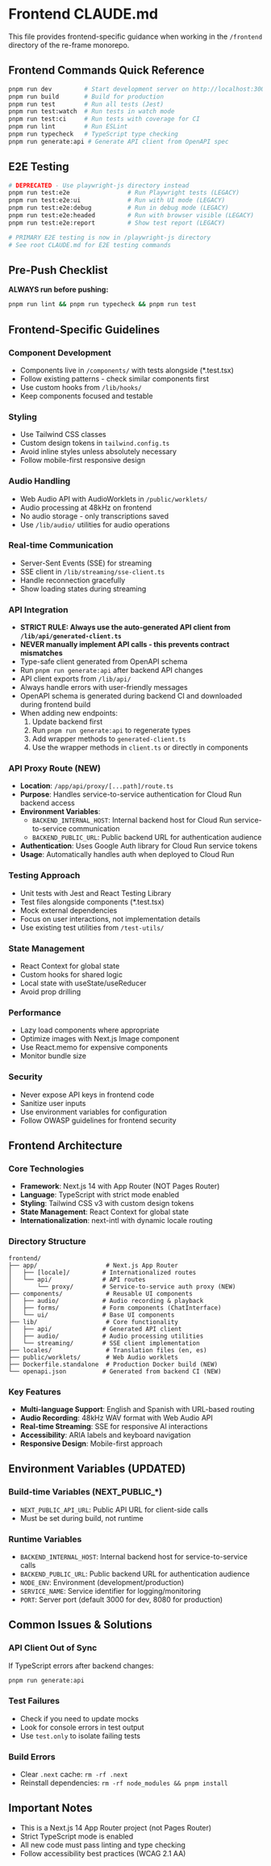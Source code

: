 # Frontend CLAUDE.md

This file provides frontend-specific guidance when working in the `/frontend` directory of the re-frame monorepo.

## Frontend Commands Quick Reference

```bash
pnpm run dev         # Start development server on http://localhost:3000
pnpm run build       # Build for production
pnpm run test        # Run all tests (Jest)
pnpm run test:watch  # Run tests in watch mode
pnpm run test:ci     # Run tests with coverage for CI
pnpm run lint        # Run ESLint
pnpm run typecheck   # TypeScript type checking
pnpm run generate:api # Generate API client from OpenAPI spec
```

## E2E Testing
```bash
# DEPRECATED - Use playwright-js directory instead
pnpm run test:e2e                # Run Playwright tests (LEGACY)
pnpm run test:e2e:ui             # Run with UI mode (LEGACY)
pnpm run test:e2e:debug          # Run in debug mode (LEGACY)
pnpm run test:e2e:headed         # Run with browser visible (LEGACY)
pnpm run test:e2e:report         # Show test report (LEGACY)

# PRIMARY E2E testing is now in /playwright-js directory
# See root CLAUDE.md for E2E testing commands
```

## Pre-Push Checklist
**ALWAYS run before pushing:**
```bash
pnpm run lint && pnpm run typecheck && pnpm run test
```

## Frontend-Specific Guidelines

### Component Development
- Components live in `/components/` with tests alongside (*.test.tsx)
- Follow existing patterns - check similar components first
- Use custom hooks from `/lib/hooks/`
- Keep components focused and testable

### Styling
- Use Tailwind CSS classes
- Custom design tokens in `tailwind.config.ts`
- Avoid inline styles unless absolutely necessary
- Follow mobile-first responsive design

### Audio Handling
- Web Audio API with AudioWorklets in `/public/worklets/`
- Audio processing at 48kHz on frontend
- No audio storage - only transcriptions saved
- Use `/lib/audio/` utilities for audio operations

### Real-time Communication
- Server-Sent Events (SSE) for streaming
- SSE client in `/lib/streaming/sse-client.ts`
- Handle reconnection gracefully
- Show loading states during streaming

### API Integration
- **STRICT RULE: Always use the auto-generated API client from `/lib/api/generated-client.ts`**
- **NEVER manually implement API calls - this prevents contract mismatches**
- Type-safe client generated from OpenAPI schema
- Run `pnpm run generate:api` after backend API changes
- API client exports from `/lib/api/`
- Always handle errors with user-friendly messages
- OpenAPI schema is generated during backend CI and downloaded during frontend build
- When adding new endpoints:
  1. Update backend first
  2. Run `pnpm run generate:api` to regenerate types
  3. Add wrapper methods to `generated-client.ts`
  4. Use the wrapper methods in `client.ts` or directly in components

### API Proxy Route (NEW)
- **Location**: `/app/api/proxy/[...path]/route.ts`
- **Purpose**: Handles service-to-service authentication for Cloud Run backend access
- **Environment Variables**:
  - `BACKEND_INTERNAL_HOST`: Internal backend host for Cloud Run service-to-service communication
  - `BACKEND_PUBLIC_URL`: Public backend URL for authentication audience
- **Authentication**: Uses Google Auth library for Cloud Run service tokens
- **Usage**: Automatically handles auth when deployed to Cloud Run

### Testing Approach
- Unit tests with Jest and React Testing Library
- Test files alongside components (*.test.tsx)
- Mock external dependencies
- Focus on user interactions, not implementation details
- Use existing test utilities from `/test-utils/`

### State Management
- React Context for global state
- Custom hooks for shared logic
- Local state with useState/useReducer
- Avoid prop drilling

### Performance
- Lazy load components where appropriate
- Optimize images with Next.js Image component
- Use React.memo for expensive components
- Monitor bundle size

### Security
- Never expose API keys in frontend code
- Sanitize user inputs
- Use environment variables for configuration
- Follow OWASP guidelines for frontend security

## Frontend Architecture

### Core Technologies
- **Framework**: Next.js 14 with App Router (NOT Pages Router)
- **Language**: TypeScript with strict mode enabled
- **Styling**: Tailwind CSS v3 with custom design tokens
- **State Management**: React Context for global state
- **Internationalization**: next-intl with dynamic locale routing

### Directory Structure
```
frontend/
├── app/                   # Next.js App Router
│   ├── [locale]/         # Internationalized routes
│   └── api/              # API routes
│       └── proxy/        # Service-to-service auth proxy (NEW)
├── components/            # Reusable UI components
│   ├── audio/            # Audio recording & playback
│   ├── forms/            # Form components (ChatInterface)
│   └── ui/               # Base UI components
├── lib/                   # Core functionality
│   ├── api/              # Generated API client
│   ├── audio/            # Audio processing utilities
│   └── streaming/        # SSE client implementation
├── locales/               # Translation files (en, es)
├── public/worklets/       # Web Audio worklets
├── Dockerfile.standalone  # Production Docker build (NEW)
└── openapi.json          # Generated from backend CI (NEW)
```

### Key Features
- **Multi-language Support**: English and Spanish with URL-based routing
- **Audio Recording**: 48kHz WAV format with Web Audio API
- **Real-time Streaming**: SSE for responsive AI interactions
- **Accessibility**: ARIA labels and keyboard navigation
- **Responsive Design**: Mobile-first approach

## Environment Variables (UPDATED)

### Build-time Variables (NEXT_PUBLIC_*)
- `NEXT_PUBLIC_API_URL`: Public API URL for client-side calls
- Must be set during build, not runtime

### Runtime Variables
- `BACKEND_INTERNAL_HOST`: Internal backend host for service-to-service calls
- `BACKEND_PUBLIC_URL`: Public backend URL for authentication audience
- `NODE_ENV`: Environment (development/production)
- `SERVICE_NAME`: Service identifier for logging/monitoring
- `PORT`: Server port (default 3000 for dev, 8080 for production)

## Common Issues & Solutions

### API Client Out of Sync
If TypeScript errors after backend changes:
```bash
pnpm run generate:api
```

### Test Failures
- Check if you need to update mocks
- Look for console errors in test output
- Use `test.only` to isolate failing tests

### Build Errors
- Clear `.next` cache: `rm -rf .next`
- Reinstall dependencies: `rm -rf node_modules && pnpm install`

## Important Notes
- This is a Next.js 14 App Router project (not Pages Router)
- Strict TypeScript mode is enabled
- All new code must pass linting and type checking
- Follow accessibility best practices (WCAG 2.1 AA)
